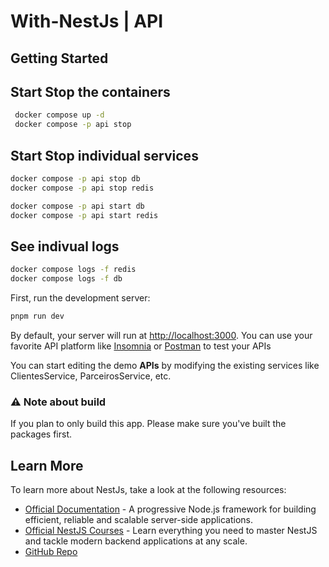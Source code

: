 # With-NestJs | API

## Getting Started

## Start Stop the containers

```bash
 docker compose up -d
 docker compose -p api stop
```

## Start Stop individual services

```bash
docker compose -p api stop db
docker compose -p api stop redis

docker compose -p api start db
docker compose -p api start redis

```

## See indivual logs

```bash
docker compose logs -f redis
docker compose logs -f db
```

First, run the development server:

```bash
pnpm run dev
```

By default, your server will run at [http://localhost:3000](http://localhost:3000). You can use your favorite API platform like [Insomnia](https://insomnia.rest/) or [Postman](https://www.postman.com/) to test your APIs

You can start editing the demo **APIs** by modifying the existing services like ClientesService, ParceirosService, etc.

### ⚠️ Note about build

If you plan to only build this app. Please make sure you've built the packages first.

## Learn More

To learn more about NestJs, take a look at the following resources:

- [Official Documentation](https://docs.nestjs.com) - A progressive Node.js framework for building efficient, reliable and scalable server-side applications.
- [Official NestJS Courses](https://courses.nestjs.com) - Learn everything you need to master NestJS and tackle modern backend applications at any scale.
- [GitHub Repo](https://github.com/nestjs/nest)
